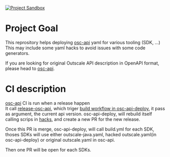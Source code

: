 [![Project Sandbox](https://docs.outscale.com/fr/userguide/_images/Project-Sandbox-yellow.svg)](https://docs.outscale.com/en/userguide/Open-Source-Projects.html)

# Project Goal

This reprository helps deploying [osc-api](https://github.com/outscale/osc-api) yaml for various tooling (SDK, ...)
This may include some yaml hacks to avoid issues with some code generators.

If you are looking for original Outscale API description in OpenAPI format, please head to [osc-api](https://github.com/outscale/osc-api).

# CI description

[osc-api](https://github.com/outscale/oapi-cli) CI is run when a release happen </br>
It call [release-osc-api](https://github.com/outscale/osc-api/blob/master/.github/workflows/release-osc-api.yml),
which triger [build workflow in osc-api-deploy](https://github.com/outscale/osc-api-deploy/blob/main/.github/workflows/build.yml),
it pass as argument, the current api version.
osc-api-deploy, will rebuild itself calling scrips in [hacks](https://github.com/outscale/osc-api-deploy/tree/main/hacks), and create a new PR for the new release.

Once this PR is merge, osc-api-deploy, will call build.yml for each SDK, thoses SDKs will use either outscale-java.yaml, hacked outscale.yaml(in osc-api-deploy) or original outscale.yaml in osc-api.

Then one PR will be open for each SDKs.
